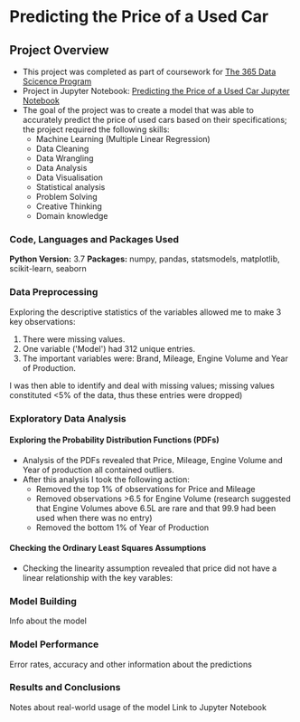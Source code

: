 # Predicting the Price of a Used Car
## Project Overview
* This project was completed as part of coursework for [The 365 Data Scicence Program](https://365datascience.com)
* Project in Jupyter Notebook: [Predicting the Price of a Used Car Jupyter Notebook]()
* The goal of the project was to create a model that was able to accurately predict the price of used cars based on their specifications; the project required the following skills: 
  * Machine Learning (Multiple Linear Regression)
  * Data Cleaning
  * Data Wrangling
  * Data Analysis
  * Data Visualisation
  * Statistical analysis
  * Problem Solving
  * Creative Thinking
  * Domain knowledge

### Code, Languages and Packages Used
**Python Version:** 3.7
**Packages:** numpy, pandas, statsmodels, matplotlib, scikit-learn, seaborn

### Data Preprocessing
Exploring the descriptive statistics of the variables allowed me to make 3 key observations:
1. There were missing values.
2. One variable ('Model') had 312 unique entries.
3. The important variables were: Brand, Mileage, Engine Volume and Year of Production.

I was then able to identify and deal with missing values; missing values constituted <5% of the data, thus these entries were dropped)

### Exploratory Data Analysis
#### Exploring the Probability Distribution Functions (PDFs)
* Analysis of the PDFs revealed that Price, Mileage, Engine Volume and Year of production all contained outliers.
* After this analysis I took the following action:
  * Removed the top 1% of observations for Price and Mileage
  * Removed observations >6.5 for Engine Volume (research suggested that Engine Volumes above 6.5L are rare and that 99.9 had been used when there was no entry)
  * Removed the bottom 1% of Year of Production
#### Checking the Ordinary Least Squares Assumptions
* Checking the linearity assumption revealed that price did not have a linear relationship with the key varables: 



### Model Building
Info about the model

### Model Performance
Error rates, accuracy and other information about the predictions

### Results and Conclusions
Notes about real-world usage of the model
Link to Jupyter Notebook
